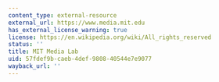 ```yaml
---
content_type: external-resource
external_url: https://www.media.mit.edu
has_external_license_warning: true
license: https://en.wikipedia.org/wiki/All_rights_reserved
status: ''
title: MIT Media Lab
uid: 57fdef9b-caeb-4def-9808-40544e7e9077
wayback_url: ''
---
```

